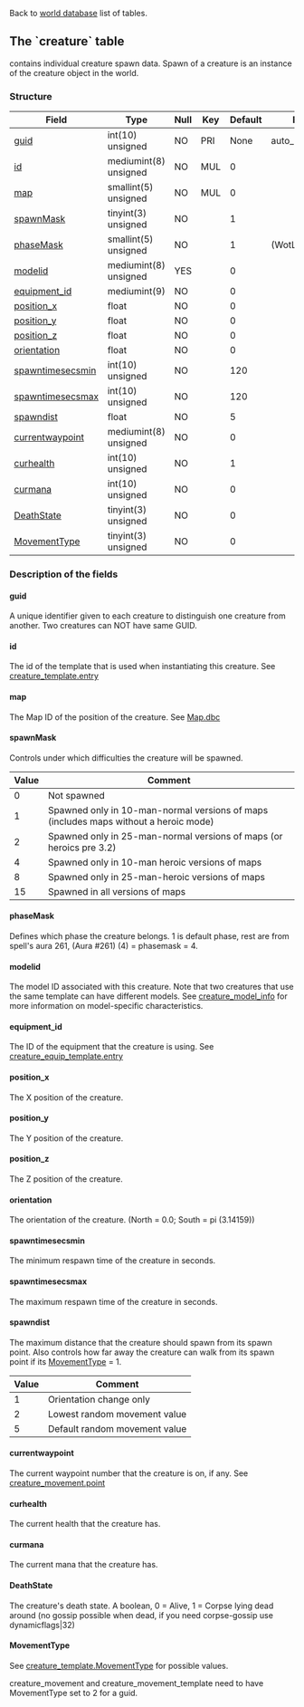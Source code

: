 Back to [world database](mangosdb_struct) list of tables.

The \`creature\` table
----------------------

contains individual creature spawn data. Spawn of a creature is an instance of the creature object in the world.

### Structure

| **Field**                                     | **Type**              | **Null** | **Key** | **Default** | **Extra**       |
|-----------------------------------------------|-----------------------|----------|---------|-------------|-----------------|
| [guid](creature#guid)                         | int(10) unsigned      | NO       | PRI     | None        | auto\_increment |
| [id](creature#id)                             | mediumint(8) unsigned | NO       | MUL     | 0           |                 |
| [map](creature#map)                           | smallint(5) unsigned  | NO       | MUL     | 0           |                 |
| [spawnMask](creature#spawnmask)               | tinyint(3) unsigned   | NO       |         | 1           |                 |
| [phaseMask](creature#phasemask)               | smallint(5) unsigned  | NO       |         | 1           | (WotLK)         |
| [modelid](creature#modelid)                   | mediumint(8) unsigned | YES      |         | 0           |                 |
| [equipment\_id](creature#equipment_id)        | mediumint(9)          | NO       |         | 0           |                 |
| [position\_x](creature#position_x)            | float                 | NO       |         | 0           |                 |
| [position\_y](creature#position_y)            | float                 | NO       |         | 0           |                 |
| [position\_z](creature#position_z)            | float                 | NO       |         | 0           |                 |
| [orientation](creature#orientation)           | float                 | NO       |         | 0           |                 |
| [spawntimesecsmin](creature#spawntimesecsmin) | int(10) unsigned      | NO       |         | 120         |                 |
| [spawntimesecsmax](creature#spawntimesecsmax) | int(10) unsigned      | NO       |         | 120         |                 |
| [spawndist](creature#spawndist)               | float                 | NO       |         | 5           |                 |
| [currentwaypoint](creature#currentwaypoint)   | mediumint(8) unsigned | NO       |         | 0           |                 |
| [curhealth](creature#curhealth)               | int(10) unsigned      | NO       |         | 1           |                 |
| [curmana](creature#curmana)                   | int(10) unsigned      | NO       |         | 0           |                 |
| [DeathState](creature#deathstate)             | tinyint(3) unsigned   | NO       |         | 0           |                 |
| [MovementType](creature#movementtype)         | tinyint(3) unsigned   | NO       |         | 0           |                 |

### Description of the fields

#### guid

A unique identifier given to each creature to distinguish one creature from another. Two creatures can NOT have same GUID.

#### id

The id of the template that is used when instantiating this creature. See [creature\_template.entry](creature_template#entry)

#### map

The Map ID of the position of the creature. See [Map.dbc](Map.dbc)

#### spawnMask

Controls under which difficulties the creature will be spawned.

<table>
<colgroup>
<col width="8%" />
<col width="91%" />
</colgroup>
<thead>
<tr class="header">
<th>Value</th>
<th>Comment</th>
</tr>
</thead>
<tbody>
<tr class="odd">
<td>0</td>
<td>Not spawned</td>
</tr>
<tr class="even">
<td>1</td>
<td>Spawned only in 10-man-normal versions of maps (includes maps without a heroic mode)</td>
</tr>
<tr class="odd">
<td>2</td>
<td>Spawned only in 25-man-normal versions of maps (or heroics pre 3.2)</td>
</tr>
<tr class="even">
<td>4</td>
<td>Spawned only in 10-man heroic versions of maps</td>
</tr>
<tr class="odd">
<td>8</td>
<td>Spawned only in 25-man-heroic versions of maps</td>
</tr>
<tr class="even">
<td>15</td>
<td>Spawned in all versions of maps</td>
</tr>
</tbody>
</table>

#### phaseMask

Defines which phase the creature belongs. 1 is default phase, rest are from spell's aura 261, (Aura \#261) (4) = phasemask = 4.

#### modelid

The model ID associated with this creature. Note that two creatures that use the same template can have different models. See [creature\_model\_info](creature_model_info) for more information on model-specific characteristics.

#### equipment\_id

The ID of the equipment that the creature is using. See [creature\_equip\_template.entry](creature_equip_template#entry)

#### position\_x

The X position of the creature.

#### position\_y

The Y position of the creature.

#### position\_z

The Z position of the creature.

#### orientation

The orientation of the creature. (North = 0.0; South = pi (3.14159))

#### spawntimesecsmin

The minimum respawn time of the creature in seconds.

#### spawntimesecsmax

The maximum respawn time of the creature in seconds.

#### spawndist

The maximum distance that the creature should spawn from its spawn point. Also controls how far away the creature can walk from its spawn point if its [MovementType](creature#MovementType) = 1.

| Value | Comment                       |
|-------|-------------------------------|
| 1     | Orientation change only       |
| 2     | Lowest random movement value  |
| 5     | Default random movement value |

#### currentwaypoint

The current waypoint number that the creature is on, if any. See [creature\_movement.point](creature_movement#point)

#### curhealth

The current health that the creature has.

#### curmana

The current mana that the creature has.

#### DeathState

The creature's death state.
A boolean, 0 = Alive, 1 = Corpse lying dead around (no gossip possible when dead, if you need corpse-gossip use dynamicflags|32)

#### MovementType

See [creature\_template.MovementType](creature_template#MovementType) for possible values.

creature\_movement and creature\_movement\_template need to have MovementType set to 2 for a guid.
